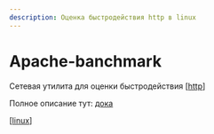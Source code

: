 ```yaml
---
description: Оценка быстродействия http в linux
---
```

# Apache-banchmark

Сетевая утилита для оценки быстродействия [[http]]

Полное описание тут: [дока](https://httpd.apache.org/docs/2.4/programs/ab.html)

[[linux]]

[//begin]: # "Autogenerated link references for markdown compatibility"
[http]: ../lists/http "Http"
[linux]: ../lists/linux "Linux"
[//end]: # "Autogenerated link references"